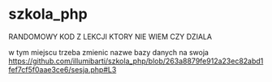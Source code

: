 # szkola_php
RANDOMOWY KOD Z LEKCJI KTORY NIE WIEM CZY DZIALA 

w tym miejscu trzeba zmienic nazwe bazy danych na swoja https://github.com/illumibarti/szkola_php/blob/263a8879fe912a23ec82abd1fef7cf5f0aae3ce6/sesja.php#L3

